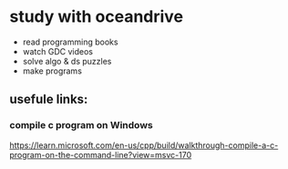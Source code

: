 # study with oceandrive
- read programming books
- watch GDC videos
- solve algo & ds puzzles
- make programs

## usefule links:
### compile c program on Windows
https://learn.microsoft.com/en-us/cpp/build/walkthrough-compile-a-c-program-on-the-command-line?view=msvc-170
